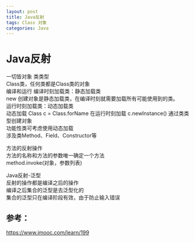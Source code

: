 ```yaml
---
layout: post
title: Java反射
tags: Class 对象
categories: Java
---
```


# Java反射
一切皆对象   类类型   
Class类，任何类都是Class类的对象    
编译和运行 
编译时刻加载类：静态加载类   
new 创建对象是静态加载类，在编译时刻就需要加载所有可能使用到的类。  
运行时刻加载类：动态加载类    
动态加载 Class c = Class.forName  在运行时刻加载 c.newInstance() 通过类类型创建对象  
功能性类可考虑使用动态加载   
涉及类Method、Field、Constructor等

方法的反射操作   
方法的名称和方法的参数唯一确定一个方法   
method.invoke(对象，参数列表)   

Java反射-泛型   
反射的操作都是编译之后的操作    
编译之后集合的泛型是去泛型化的   
集合的泛型只在编译阶段有效，由于防止输入错误    

## 参考：
https://www.imooc.com/learn/199
